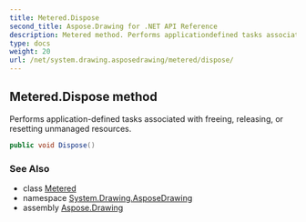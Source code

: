 ```yaml
---
title: Metered.Dispose
second_title: Aspose.Drawing for .NET API Reference
description: Metered method. Performs applicationdefined tasks associated with freeing releasing or resetting unmanaged resources
type: docs
weight: 20
url: /net/system.drawing.asposedrawing/metered/dispose/
---
```

## Metered.Dispose method

Performs application-defined tasks associated with freeing, releasing, or resetting unmanaged resources.

```csharp
public void Dispose()
```

### See Also

* class [Metered](../)
* namespace [System.Drawing.AsposeDrawing](../../metered/)
* assembly [Aspose.Drawing](../../../)


